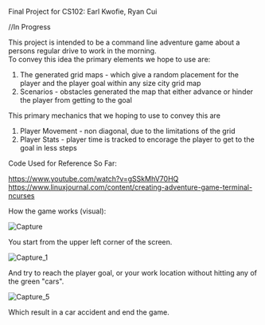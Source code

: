 Final Project for CS102: Earl Kwofie, Ryan Cui

//In Progress

This project is intended to be a command line adventure game about a persons regular drive to work in the morning.  
To convey this idea the primary elements we hope to use are:  
  
1. The generated grid maps - which give a random placement for the player and the player goal within any size city grid map
2. Scenarios - obstacles generated the map that either advance or hinder the player from getting to the goal
  
This primary mechanics that we hoping to use to convey this are

1. Player Movement - non diagonal, due to the limitations of the grid
2. Player Stats - player time is tracked to encorage the player to get to the goal in less steps 

Code Used for Reference So Far:

https://www.youtube.com/watch?v=gSSkMhV70HQ  
https://www.linuxjournal.com/content/creating-adventure-game-terminal-ncurses

How the game works (visual):  

![Capture](https://user-images.githubusercontent.com/46614943/146629361-3ee0e618-b398-4f4d-ada9-68e52ede5f13.PNG)

You start from the upper left corner of the screen.  

![Capture_1](https://user-images.githubusercontent.com/46614943/146629370-93cad2ad-a5d4-4d58-9ba6-81818bf56ce9.PNG)

And try to reach the player goal, or your work location without hitting any of the green "cars".

![Capture_5](https://user-images.githubusercontent.com/46614943/146629393-f6104d96-6c76-4cff-88c1-dbabf982506c.PNG)

Which result in a car accident and end the game.




